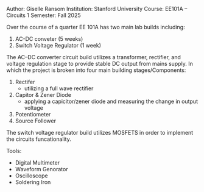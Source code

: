 Author: Giselle Ransom
Institution: Stanford University
Course: EE101A – Circuits 1
Semester: Fall 2025

Over the course of a quarter EE 101A has two main lab builds including:
1. AC-DC conveter (5 weeks)
2. Switch Voltage Regulator (1 week)

The AC–DC converter circuit build utilizes a transformer, rectifier, and voltage regulation stage to provide stable DC output from mains supply. In which the project is broken
into four main building stages/Components:
1. Rectifer
   - utilizing a full wave rectifier
2. Capitor & Zener Diode
   - applying a capicitor/zener diode and measuring the change in output voltage
3. Potentiometer
4. Source Follower

The switch voltage regulator build utilizes MOSFETS in order to implement the circuits funcationality.

Tools:
- Digital Multimeter
- Waveform Genorator
- Oscilloscope
- Soldering Iron
  

